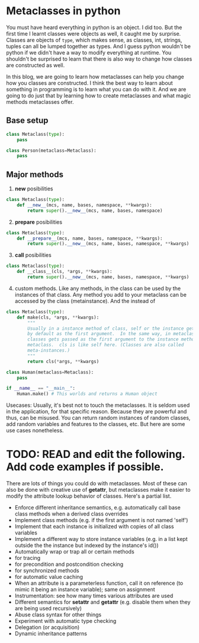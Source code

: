 # Metaclasses in python

You must have heard everything in python is an object. I did too. But the first
time I learnt classes were objects as well, it caught me by surprise. 
Classes are objects of `type`, which makes sense, as classes, int, strings,
tuples can all be lumped together as types. And I guess python wouldn't be python if
we didn't have a way to modify everything at runtime. You shouldn't
be surprised to learn that there is also way to change how classes are constructed
as well.

In this blog, we are going to learn how metaclasses can help you change how you
classes are constructed. I think the best way to learn about something in
programming is to learn what you can do with it. And we are going to do just
that by learning how to create metaclasses and what magic methods metaclasses offer.

## Base setup

```python
class Metaclass(type):
    pass

class Person(metaclass=Metaclass):
    pass
```

## Major methods
1. __new__ posibilities
```python
class Metaclass(type):
    def __new__(mcs, name, bases, namespace, **kwargs):
        return super().__new__(mcs, name, bases, namespace)
```


2. __prepare__ posibilities
```python
class Metaclass(type):
    def __prepare__(mcs, name, bases, namespace, **kwargs):
        return super().__new__(mcs, name, bases, namespace, **kwargs)
```

3. __call__ posibilities
```python
class Metaclass(type):
    def __class__(cls, *args, **kwargs):
        return super().__new__(mcs, name, bases, namespace, **kwargs)
```

4. custom methods.
Like any methods, in the class can be used by the instances of that class. Any
method you add to your metaclass can be accessed by the class (metainstance).
And the instead of
```python
class Metaclass(type):
    def make(cls, *args, **kwargs):
        """
        Usually in a instance method of class, self or the instance gets passed
        by default as the first argument.  In the same way, in metaclasses,
        classes gets passed as the first argument to the instance method of a
        metaclass.  cls is like self here. (Classes are also called
        meta-instances.)
        """
        return cls(*args, **kwargs)

class Human(metaclass=Metaclass):
    pass

if __name__ == "__main__":
    Human.make() # This worlds and returns a Human object
```

Usecases:
Usually, it's best not to touch the metaclasses. It is seldom used in the application, for that
specific reason. Because they are powerful and thus, can be misused. You can return random
instances of random classes, add random variables and features to the classes, etc. But here
are some use cases nonetheless.

# TODO: READ and edit the following. Add code examples if possible.
There are lots of things you could do with metaclasses. Most of these can also
be done with creative use of __getattr__, but metaclasses make it easier to
modify the attribute lookup behavior of classes. Here's a partial list.

* Enforce different inheritance semantics, e.g. automatically call base class
  methods when a derived class overrides
* Implement class methods (e.g. if the first argument is not named 'self')
* Implement that each instance is initialized with copies of all class
  variables
* Implement a different way to store instance variables (e.g. in a list kept
  outside the the instance but indexed by the instance's id())
* Automatically wrap or trap all or certain methods
* for tracing
* for precondition and postcondition checking
* for synchronized methods
* for automatic value caching
* When an attribute is a parameterless function, call it on reference (to mimic
  it being an instance variable); same on assignment
* Instrumentation: see how many times various attributes are used
* Different semantics for __setattr__ and __getattr__ (e.g. disable them when
  they are being used recursively)
* Abuse class syntax for other things
* Experiment with automatic type checking
* Delegation (or acquisition)
* Dynamic inheritance patterns
